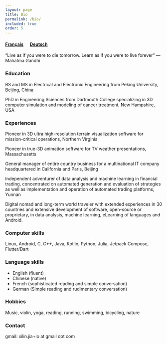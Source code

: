 ```yaml
---
layout: page
title: Bio
permalink: /bio/
included: true
order: 5
---
```


#### [Français](/bio/french.md) &emsp;  [Deutsch](/bio/german.md)

“Live as if you were to die tomorrow.  Learn as if you were to live forever” ― Mahatma Gandhi

### Education
BS and MS in Electrical and Electronic Engineering from Peking University, Beijing, China

PhD in Engineering Sciences from Dartmouth College specializing in 3D computer simulation and modeling of cancer treatment, New Hampshire, USA

### Experiences
Pioneer in 3D ultra high-resolution terrain visualization software for mission-critical operations, Northern Virginia

Pioneer in true-3D animation software for TV weather presentations, Massachusetts

General manager of entire country business for a multinational IT company headquartered in California and Paris, Beijing

Independent adventurer of data analysis and machine learning in financial trading, concentrated on automated generation and evaluation of strategies as well as implementation and operation of automated trading platforms, Yunnan

Digital nomad and long-term world traveler with extended experiences in 30 countries and extensive development of software, open-source or proprietary, in data analysis, machine learning, eLearning of languages and Android.

### Computer skills
Linux, Android, C, C++, Java, Kotlin, Python, Julia, Jetpack Compose, Flutter/Dart

### Language skills
* English (fluent)
* Chinese (native)  
* French (sophisticated reading and simple conversation)
* German (Simple reading and rudimentary conversation)

### Hobbies
Music, violin, yoga, reading, running, swimming, bicycling, nature

### Contact
gmail: xilin.jia+io at gmail dot com